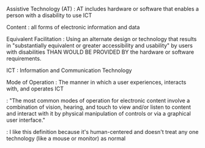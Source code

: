 Assistive Technology (AT)
: AT includes hardware or software that enables a person with a disability to use ICT

Content
: all forms of electronic information and data

Equivalent Facilitation
: Using an alternate design or technology that results in "substantially equivalent or greater accessibility and usability" by users with disabilities THAN WOULD BE PROVIDED BY the hardware or software requirements.

ICT
: Information and Communication Technology

Mode of Operation
: The manner in which a user experiences, interacts with, and operates ICT

: "The most common modes of operation for electronic content involve a combination of vision, hearing, and touch to view and/or listen to content and interact with it by physical manipulation of controls or via a graphical user interface." 

: I like this definition because it's human-centered and doesn't treat any one technology (like a mouse or monitor) as normal 
